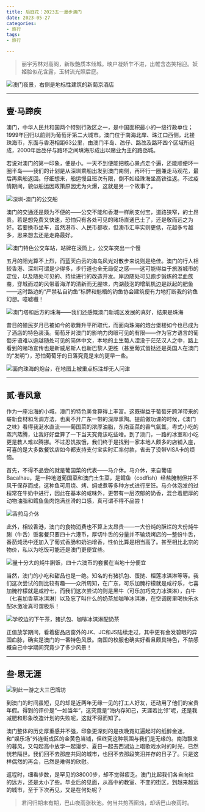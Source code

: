 ```yaml
---
title: 后庭花：2023五一漫步澳门
date: 2023-05-27
categories:
- 旅行
tags:
- 旅行

---
```


> 丽宇芳林对高阁，新籹艶质本倾城。映户凝娇乍不进，出帷含态笑相迎。妖姬脸似花含露，玉树流光照后庭。
> 

![澳门夜景，右侧是地标性建筑的新葡京酒店](https://raw.githubusercontent.com/DF-Master/yidapicbed/main/2023/202305/20230501MAC/20230501MAC00.jpg)

---

<!--more-->

## 壹·马蹄疾

澳门，中华人民共和国两个特别行政区之一，是中国面积最小的一级行政单位；1999年回归以前则为葡萄牙第二大城巿。澳门位于南海北岸、珠江口西侧，北接珠海市，东面与香港相距63公里，由澳门半岛、氹仔、路氹及路环四个区域所组成，2000年后氹仔与路环之间填海形成出以赌业为主的路氹城。

若说对澳门的第一印象，便是小。一天不到便能把核心景点走个遍，还能顺便环一圈半岛——我们的计划是从深圳乘船出发到澳门南侧，再环行一圈兼走马观花，最后再乘船返回。仔细想来，船运慢且班次有限，倒不如经珠海坐高铁往返。不过疫情期间，貌似船运因政策原因尤为火爆，这就是另一个故事了。

![深圳-澳门的公交船](https://raw.githubusercontent.com/DF-Master/yidapicbed/main/2023/202305/20230501MAC/20230501MAC01.jpg)

澳门的交通还是颇为不便的——公交不能和香港一样刷支付宝，道路狭窄，的士昂贵。若是想免费又快速，恐怕只有各处可见的赌场直通巴士了，还是敬而远之为好。若要换币坐车，虽然港币、人民币都收，但澳币汇率实则更低，花越多亏越多，思来想去还是走路最好。

![澳门特色公交车站，站牌在滚筒上，公交车突出一个慢](https://raw.githubusercontent.com/DF-Master/yidapicbed/main/2023/202305/20230501MAC/20230501MAC02.jpg)

五月的阳光算不上烈，而蓝天白云的海岛风光对散步来说则是绝佳。澳门的行人相较香港、深圳可谓是少得多，步行道也全无局促之感——这可能得益于旅游城市的定位，以及随处可见的、持续进行的改造开发。岸边随处可见跑步锻炼的混血族裔，穿城而过的风带着海洋的清新而无腥味，内湖鼓泡的增氧机边是跃起的肥鱼——这时路边的“严禁私自钓鱼”标牌和魁梧的钓鱼协会建筑便有力地打断我的钓鱼幻想。噫嘘嚱！

![澳门塔和后方的珠海——我们还感慨澳门新城区发展的真好，结果是珠海](https://raw.githubusercontent.com/DF-Master/yidapicbed/main/2023/202305/20230501MAC/20230501MAC03.jpg)

昔日的殖民岁月已被如今的歌舞升平所取代，而面向珠海的炮台堡楼如今也已成为了酒店的特色装潢。葡萄牙对澳门的影响力肉眼可见的有限——作为官方语言的葡萄牙语难以逾越随处可见的简体中文，本地的土生葡人湮没于茫茫汉人之中，路上看到的赌场宣传也是新威尼斯人也新巴黎人更胜（甚至葡式蛋挞还是英国人在澳门的“发明”），恐怕葡萄牙的日落究竟是来的更早一些。

![面向珠海的炮台，在地图上被重点标注却无人问津](https://raw.githubusercontent.com/DF-Master/yidapicbed/main/2023/202305/20230501MAC/20230501MAC04.jpg)

---

## 贰·春风意

作为一座沿海的小城，澳门的特色美食算得上丰富。这既得益于葡萄牙跨洋带来的崭新食材和烹调方法，也离不开广东一带的深厚熏陶。提前做功课的时候，《澳门之味》看得我涎水直流——葡国菜的浓厚油脂，东南亚菜的香气氤氲，粤式小吃的蒸汽蒸腾，让我好好盘算了一下当天究竟该吃些啥。到了澳门，一路的冰室和小吃更是教人难以腾挪。不过忍饥挨饿，我们终于是找到一家本地人颇多的店铺入座，可喜的是大多数餐饮店如今都支持支付宝实时汇率付款，省去了没带VISA卡的烦恼。

首先，不得不品尝的就是葡国菜的代表——马介休。马介休，来自葡语Bacalhau，是一种地道葡国菜和澳门土生菜，是鳕鱼（codfish）经盐腌制但并不风干保存而成，这种鱼可用烧、烤、焖或煮等多种方式进行烹饪。马介休泡发的过程常在牛奶中进行，因此在基本的咸味外，更带有一层浓郁的奶香，混合着肥厚的动物油脂和鳕鱼鱼肉饱满丝滑的口感，真可谓不得不品尝！

![香煎马介休](https://raw.githubusercontent.com/DF-Master/yidapicbed/main/2023/202305/20230501MAC/20230501MAC05.jpg)

此外，相较香港，澳门的食物消费也不算上太昂贵——一大份炖的酥烂的大份炖牛脷（牛舌）饭套餐只要四十六港币，厚切牛舌的分量并不输烧烤店的一整份牛舌，番茄炖汤中还加入了葡式香肠和奶油增香，性价比算是相当高了。甚至相比北京的物价，私以为吃饭可能还是澳门更便宜些。

![量十分大的炖牛脷饭，四十六澳币的套餐在当地十分便宜](https://raw.githubusercontent.com/DF-Master/yidapicbed/main/2023/202305/20230501MAC/20230501MAC06.jpg)

当然，澳门的小吃和甜品也是一绝。知名的有猪扒包、蛋挞、榴莲冰淇淋等等。我们这次尝试的则比较有趣——众所周知，在广东，可乐加腌柠檬就是咸柠乐，七喜加腌柠檬就是咸柠七，而我们这次尝试的则是黑牛（可乐加巧克力冰淇淋），白牛（七喜加香草冰淇淋）以及忘了叫什么的奶茶加咖啡冰淇淋，在空调房里喝快乐水配冰激凌真可谓极乐！

![学校边的下午茶，猪扒包、咖啡冰淇淋配奶茶](https://raw.githubusercontent.com/DF-Master/yidapicbed/main/2023/202305/20230501MAC/20230501MAC07.jpg)

正值放学期间，看着甜品店窗外的JK、JC和JS陆续走过，其中更有金发碧眼的异国血脉，确实是澳门的一番特色风景。南国的校服也确实好看且颇具特色，不禁感概自己中学期间究竟少了多少风景！

---

## 叁·思无涯

![到此一游之大三巴牌坊](https://raw.githubusercontent.com/DF-Master/yidapicbed/main/2023/202305/20230501MAC/20230501MAC08.jpg)

到澳门的时间虽短，见的却是近两年无缘一见的打工人好友，还动用了他们的宝贵年假。得到的评价是“一如当年”，这究竟是“海内存知己，天涯若比邻”呢，还是我减肥和形象改造计划的失败呢，这就不得而知了。

澳门整体的历史厚重感并不强，印象更深刻的是夜晚霓虹遍起时的纸醉金迷，和“娱乐场”外连街成区的金黄色当铺，但终究这种氛围与我们是无缘的。南海飘来的暮风，又勾起高中放学一起漫步、夏日一起去西湖边上唱歌戏水时的时光，已然恍若隔世。我们回不去那座共同的城市，也回不去那段笑泪并存的日子了。只是这样偶然的再会，已然是难得的欣慰。

返程时，细看步数，是罕见的38000步，却不觉得疲乏。澳门比起我们各自向往的远方，还是太小了些。毕业后的见面，从高中的教室、不变的街区，到越来越远的城市，至于下次再见，又是在何处呢？

> 君问归期未有期，巴山夜雨涨秋池。何当共剪西窗烛，却话巴山夜雨时。
>